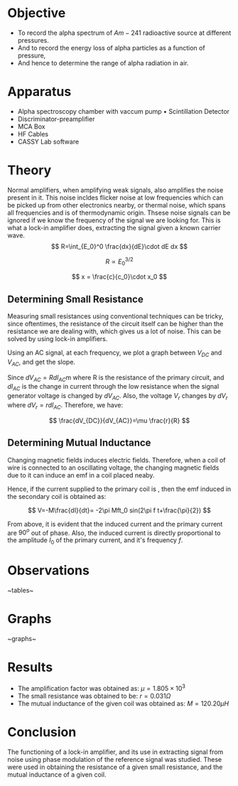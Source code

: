 

# Objective

* To record the alpha spectrum of $Am-241$ radioactive source at different pressures.
* And to record the energy loss of alpha particles as a function of pressure,
* And hence to determine the range of alpha radiation in air.

# Apparatus

* Alpha spectroscopy chamber with vaccum pump • Scintillation Detector
* Discriminator-preamplifier
* MCA Box 
* HF Cables
* CASSY Lab software 

# Theory

Normal amplifiers, when amplifying weak signals, also amplifies the noise present in it. This noise incldes flicker noise at low frequencies which can be picked up from other electronics nearby, or thermal noise, which spans all frequencies and is of thermodynamic origin. Thsese noise signals can be ignored if we know the frequency of the signal we are looking for. This is what a lock-in amplifier does, extracting the signal given a known carrier wave.
$$
R=\int_{E_0}^0 \frac{dx}{dE}\cdot dE dx
$$


$$
R \propto E_0^{3/2}
$$

$$
x = \frac{c}{c_0}\cdot x_0
$$

## Determining Small Resistance

Measuring small resistances using conventional techniques can be tricky, since oftentimes, the resistance of the circuit itself can be higher than the resistance we are dealing with, which gives us a lot of noise. This can be solved by using lock-in amplifiers.

Using an AC signal, at each frequency, we plot a graph between $V_{DC}$ and $V_{AC}$, and get the slope.

Since $dV_{AC}=RdI_{AC}$m where R is the resistance of the primary circuit, and $dI_{AC}$ is the change in current through the low resistance when the signal generator voltage is changed by $dV_{AC}$. Also, the voltage $V_r$ changes by $dV_r$ where $dV_r=rdI_{AC}$. Therefore, we have:

$$
\frac{dV_{DC}}{dV_{AC}}=\mu \frac{r}{R}
$$

## Determining Mutual Inductance

Changing magnetic fields induces electric fields. Therefore, when a coil of wire is connected to an oscillating voltage, the changing magnetic fields due to it can induce an emf in a coil placed neaby.

Hence, if the current supplied to the primary coil is ,
then the emf induced in the secondary coil is obtained as:

$$
V=-M\frac{dI}{dt}= -2\pi Mft_0 sin(2\pi f t+\frac{\pi}{2})
$$

From above, it is evident that the induced current and the primary current are $90^o$ out of phase. Also, the induced current is directly proportional to the amplitude $I_0$ of the primary current, and it's frequency $f$.

# Observations

~tables~

# Graphs

~graphs~

# Results

- The amplification factor was obtained as: $\mu = 1.805 \times 10^3$
- The small resistance was obtained to be: $r =0.031\Omega$
- The mutual inductance of the given coil was obtained as: $M = 120.20 \mu H$

# Conclusion

The functioning of a lock-in amplifier, and its use in extracting signal from noise using phase modulation of the reference signal was studied. These were used in obtaining the resistance of a given small resistance, and the mutual inductance of a given coil.





